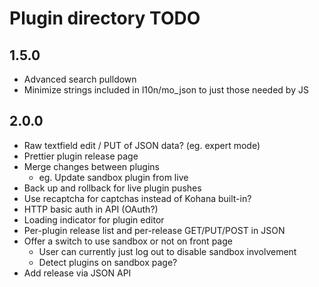 # Plugin directory TODO

## 1.5.0

* Advanced search pulldown
* Minimize strings included in l10n/mo_json to just those needed by JS

## 2.0.0

* Raw textfield edit / PUT of JSON data? (eg. expert mode)
* Prettier plugin release page
* Merge changes between plugins
    * eg. Update sandbox plugin from live
* Back up and rollback for live plugin pushes
* Use recaptcha for captchas instead of Kohana built-in?
* HTTP basic auth in API (OAuth?)
* Loading indicator for plugin editor
* Per-plugin release list and per-release GET/PUT/POST in JSON
* Offer a switch to use sandbox or not on front page
    * User can currently just log out to disable sandbox involvement
    * Detect plugins on sandbox page?
* Add release via JSON API
